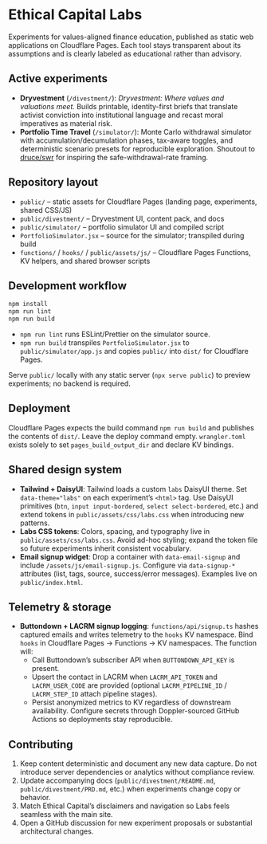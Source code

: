# Ethical Capital Labs

Experiments for values-aligned finance education, published as static web applications on Cloudflare Pages.
Each tool stays transparent about its assumptions and is clearly labeled as educational rather than
advisory.

## Active experiments

- **Dryvestment** (`/divestment/`): *Dryvestment: Where values and valuations meet.* Builds printable, identity-first briefs that translate activist conviction into institutional language and recast moral imperatives as material risk.
- **Portfolio Time Travel** (`/simulator/`): Monte Carlo withdrawal simulator with accumulation/decumulation phases, tax-aware toggles, and deterministic scenario presets for reproducible exploration. Shoutout to [druce/swr](https://github.com/druce/swr) for inspiring the safe-withdrawal-rate framing.

## Repository layout

- `public/` – static assets for Cloudflare Pages (landing page, experiments, shared CSS/JS)
- `public/divestment/` – Dryvestment UI, content pack, and docs
- `public/simulator/` – portfolio simulator UI and compiled script
- `PortfolioSimulator.jsx` – source for the simulator; transpiled during build
- `functions/` / `hooks/` / `public/assets/js/` – Cloudflare Pages Functions, KV helpers, and shared browser scripts

## Development workflow

```bash
npm install
npm run lint
npm run build
```

- `npm run lint` runs ESLint/Prettier on the simulator source.
- `npm run build` transpiles `PortfolioSimulator.jsx` to `public/simulator/app.js` and copies `public/` into `dist/` for Cloudflare Pages.

Serve `public/` locally with any static server (`npx serve public`) to preview experiments; no backend is required.

## Deployment

Cloudflare Pages expects the build command `npm run build` and publishes the contents of `dist/`. Leave the deploy command empty. `wrangler.toml` exists solely to set `pages_build_output_dir` and declare KV bindings.

## Shared design system

- **Tailwind + DaisyUI**: Tailwind loads a custom `labs` DaisyUI theme. Set `data-theme="labs"` on each experiment’s `<html>` tag. Use DaisyUI primitives (`btn`, `input input-bordered`, `select select-bordered`, etc.) and extend tokens in `public/assets/css/labs.css` when introducing new patterns.
- **Labs CSS tokens**: Colors, spacing, and typography live in `public/assets/css/labs.css`. Avoid ad-hoc styling; expand the token file so future experiments inherit consistent vocabulary.
- **Email signup widget**: Drop a container with `data-email-signup` and include `/assets/js/email-signup.js`. Configure via `data-signup-*` attributes (list, tags, source, success/error messages). Examples live on `public/index.html`.

## Telemetry & storage

- **Buttondown + LACRM signup logging**: `functions/api/signup.ts` hashes captured emails and writes telemetry to the `hooks` KV namespace. Bind `hooks` in Cloudflare Pages → Functions → KV namespaces. The function will:
  - Call Buttondown’s subscriber API when `BUTTONDOWN_API_KEY` is present.
  - Upsert the contact in LACRM when `LACRM_API_TOKEN` and `LACRM_USER_CODE` are provided (optional `LACRM_PIPELINE_ID` / `LACRM_STEP_ID` attach pipeline stages).
  - Persist anonymized metrics to KV regardless of downstream availability.
  Configure secrets through Doppler-sourced GitHub Actions so deployments stay reproducible.

## Contributing

1. Keep content deterministic and document any new data capture. Do not introduce server dependencies or
   analytics without compliance review.
2. Update accompanying docs (`public/divestment/README.md`, `public/divestment/PRD.md`, etc.) when experiments change copy or behavior.
3. Match Ethical Capital’s disclaimers and navigation so Labs feels seamless with the main site.
4. Open a GitHub discussion for new experiment proposals or substantial architectural changes.
